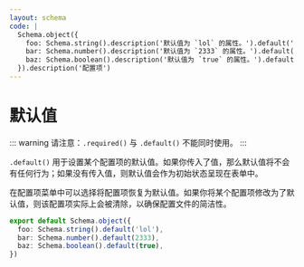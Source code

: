 ```yaml
---
layout: schema
code: |
  Schema.object({
    foo: Schema.string().description('默认值为 `lol` 的属性。').default('lol'),
    bar: Schema.number().description('默认值为 `2333` 的属性。').default(2333),
    baz: Schema.boolean().description('默认值为 `true` 的属性。').default(true),
  }).description('配置项')
---
```


# 默认值

::: warning
请注意：`.required()` 与 `.default()` 不能同时使用。
:::

`.default()` 用于设置某个配置项的默认值。如果你传入了值，那么默认值将不会有任何行为；如果没有传入值，则默认值会作为初始状态呈现在表单中。

在配置项菜单中可以选择将配置项恢复为默认值。如果你将某个配置项修改为了默认值，则该配置项实际上会被清除，以确保配置文件的简洁性。

```ts
export default Schema.object({
  foo: Schema.string().default('lol'),
  bar: Schema.number().default(2333),
  baz: Schema.boolean().default(true),
})
```
